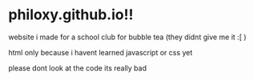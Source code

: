 # philoxy.github.io!!
website i made for a school club for bubble tea (they didnt give me it :[ ) 

html only because i havent learned javascript or css yet

please dont look at the code its really bad
